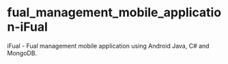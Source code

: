 # fual_management_mobile_application-iFual
iFual - Fual management mobile application using Android Java, C# and MongoDB.
